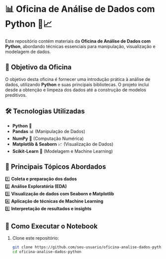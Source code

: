 # 📊 Oficina de Análise de Dados com Python 🐍📈

Este repositório contém materiais da **Oficina de Análise de Dados com Python**, abordando técnicas essenciais para manipulação, visualização e modelagem de dados.

## 🚀 Objetivo da Oficina
O objetivo desta oficina é fornecer uma introdução prática à análise de dados, utilizando **Python** e suas principais bibliotecas. O projeto inclui desde a obtenção e limpeza dos dados até a construção de modelos preditivos.

## 🛠 Tecnologias Utilizadas
- **Python** 🐍
- **Pandas** 📊 (Manipulação de Dados)
- **NumPy** 🔢 (Computação Numérica)
- **Matplotlib & Seaborn** 📈 (Visualização de Dados)
- **Scikit-Learn** 🤖 (Modelagem e Machine Learning)

## 📌 Principais Tópicos Abordados
1️⃣ **Coleta e preparação dos dados**  
2️⃣ **Análise Exploratória (EDA)**  
3️⃣ **Visualização de dados com Seaborn e Matplotlib**  
4️⃣ **Aplicação de técnicas de Machine Learning**  
5️⃣ **Interpretação de resultados e insights**  

## 📂 Como Executar o Notebook
1. Clone este repositório:
   ```bash
   git clone https://github.com/seu-usuario/oficina-analise-dados-python.git
   cd oficina-analise-dados-python
